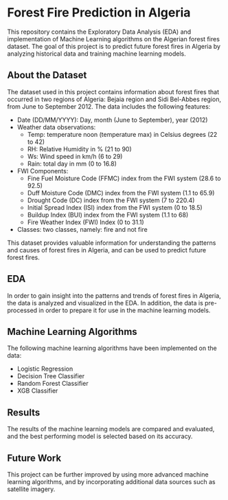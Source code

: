 # Forest Fire Prediction in Algeria
This repository contains the Exploratory Data Analysis (EDA) and implementation of Machine Learning algorithms on the Algerian forest fires dataset. The goal of this project is to predict future forest fires in Algeria by analyzing historical data and training machine learning models.

## About the Dataset

The dataset used in this project contains information about forest fires that occurred in two regions of Algeria: Bejaia region and Sidi Bel-Abbes region, from June to September 2012. The data includes the following features:
- Date (DD/MM/YYYY): Day, month (June to September), year (2012)
- Weather data observations:
  - Temp: temperature noon (temperature max) in Celsius degrees (22 to 42)
  - RH: Relative Humidity in % (21 to 90)
  - Ws: Wind speed in km/h (6 to 29)
  - Rain: total day in mm (0 to 16.8)
- FWI Components:
  - Fine Fuel Moisture Code (FFMC) index from the FWI system (28.6 to 92.5)
  - Duff Moisture Code (DMC) index from the FWI system (1.1 to 65.9)
  - Drought Code (DC) index from the FWI system (7 to 220.4)
  - Initial Spread Index (ISI) index from the FWI system (0 to 18.5)
  - Buildup Index (BUI) index from the FWI system (1.1 to 68)
  - Fire Weather Index (FWI) Index (0 to 31.1)
- Classes: two classes, namely: fire and not fire

This dataset provides valuable information for understanding the patterns and causes of forest fires in Algeria, and can be used to predict future forest fires.

## EDA
In order to gain insight into the patterns and trends of forest fires in Algeria, the data is analyzed and visualized in the EDA. In addition, the data is pre-processed in order to prepare it for use in the machine learning models.

## Machine Learning Algorithms
The following machine learning algorithms have been implemented on the data:

* Logistic Regression
* Decision Tree Classifier
* Random Forest Classifier
* XGB Classifier
## Results
The results of the machine learning models are compared and evaluated, and the best performing model is selected based on its accuracy.

## Future Work
This project can be further improved by using more advanced machine learning algorithms, and by incorporating additional data sources such as satellite imagery.